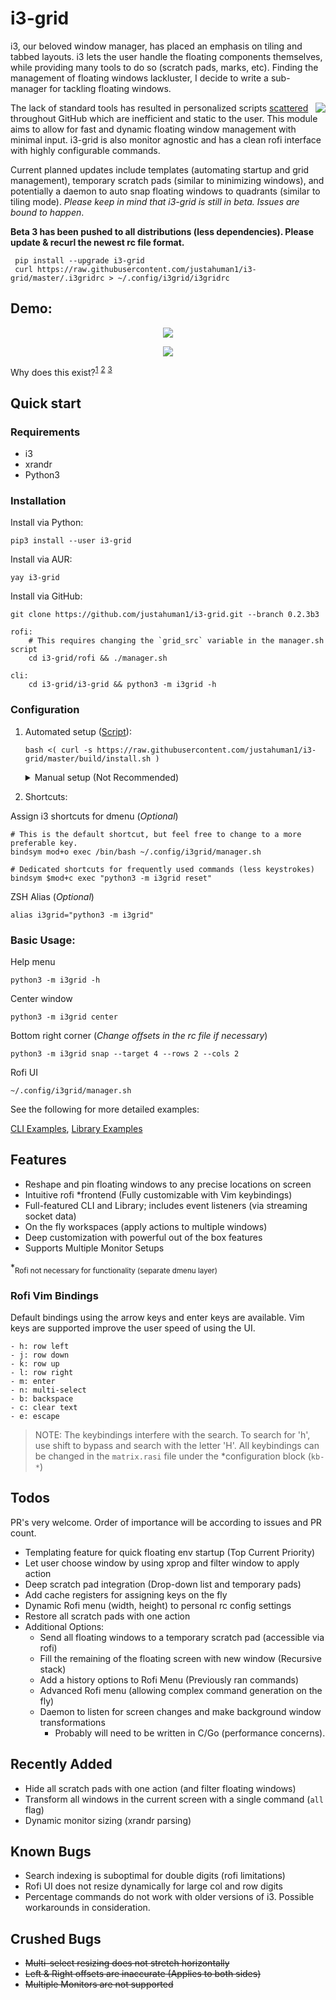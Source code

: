 # i3-grid

i3, our beloved window manager, has placed an emphasis on tiling and tabbed layouts. i3 lets the user handle the floating components themselves, while providing many tools to do so (scratch pads, marks, etc). Finding the management of floating windows lackluster, I decide to write a sub-manager for tackling floating windows.

<img align="right" src="https://i.imgur.com/UohcW2v.png">

The lack of standard tools has resulted in personalized scripts [scattered](https://gist.github.com/bhepple/5c43e83e945a42297ba6433ee8ba88ce) throughout GitHub which are inefficient and static to the user. This module aims to allow for fast and dynamic floating window management with minimal input. i3-grid is also monitor agnostic and has a clean rofi interface with highly configurable commands.

Current planned updates include templates (automating startup and grid management), temporary scratch pads (similar to minimizing windows), and potentially a daemon to auto snap floating windows to quadrants (similar to tiling mode). _Please keep in mind that i3-grid is still in beta. Issues are bound to happen_.

**Beta 3 has been pushed to all distributions (less dependencies). Please update & recurl the newest rc file format.**

```
 pip install --upgrade i3-grid
 curl https://raw.githubusercontent.com/justahuman1/i3-grid/master/.i3gridrc > ~/.config/i3grid/i3gridrc
```

## Demo:

<p align="center">
  <img src="https://i.imgur.com/0QVD4sd.gif"/>
</p>
<p align="center">
  <img src="https://i.imgur.com/y3jEaBr.png"/>
</p>

Why does this exist?<sup>[1](https://github.com/i3/i3/issues/1949#issuecomment-142231260)</sup> <sup>[2](https://www.reddit.com/r/i3wm/comments/97hc7u/how_to_move_window_relative_to_display/e4955ff/)</sup> <sup>[3](https://gist.github.com/bhepple/5c43e83e945a42297ba6433ee8ba88ce) </sup>

## Quick start

### Requirements

- i3
- xrandr
- Python3

### Installation

Install via Python:

    pip3 install --user i3-grid

Install via AUR:

    yay i3-grid

Install via GitHub:

    git clone https://github.com/justahuman1/i3-grid.git --branch 0.2.3b3

    rofi:
        # This requires changing the `grid_src` variable in the manager.sh script
        cd i3-grid/rofi && ./manager.sh

    cli:
        cd i3-grid/i3-grid && python3 -m i3grid -h

### Configuration

1.  Automated setup ([Script](https://raw.githubusercontent.com/justahuman1/i3-grid/master/build/install.sh)):

        bash <( curl -s https://raw.githubusercontent.com/justahuman1/i3-grid/master/build/install.sh )

    <details>
    <summary>Manual setup (Not Recommended)</summary>
    <br>

            1.  Create a dotfile (`.i3gridrc`).

                    mkdir ~/.config/i3grid && cd ~/.config/i3grid
                    curl https://raw.githubusercontent.com/justahuman1/i3-grid/master/.i3gridrc > i3gridrc

                    # More specific locations are searched first and will override the previous. Possible locations:
                        ~/.i3gridrc
                        ~/.config/i3gridrc
                        ~/.config/i3grid/i3gridrc

            2.  Downloading the Rofi UI (*Optional | Minimum rofi version: 1.5.2)

                    # Place these files in any location you plan to run the application from.
                    # The default location is ~/.config/i3grid/{manager.sh, matrix.rasi, i3gridrc}

                    curl https://raw.githubusercontent.com/justahuman1/i3-grid/master/rofi/manager.sh > manager.sh
                    curl https://raw.githubusercontent.com/justahuman1/i3-grid/master/rofi/matrix.rasi > matrix.rasi
                    chmod +x manager.sh

    </details>

2.  Shortcuts:

Assign i3 shortcuts for dmenu (_Optional_)

    # This is the default shortcut, but feel free to change to a more preferable key.
    bindsym mod+o exec /bin/bash ~/.config/i3grid/manager.sh

    # Dedicated shortcuts for frequently used commands (less keystrokes)
    bindsym $mod+c exec "python3 -m i3grid reset"

ZSH Alias (_Optional_)

    alias i3grid="python3 -m i3grid"

### Basic Usage:

Help menu

    python3 -m i3grid -h

Center window

    python3 -m i3grid center

Bottom right corner (_Change offsets in the rc file if necessary_)

    python3 -m i3grid snap --target 4 --rows 2 --cols 2

Rofi UI

    ~/.config/i3grid/manager.sh

See the following for more detailed examples:

[CLI Examples](https://github.com/justahuman1/i3-grid/blob/master/rofi/manager.sh),
[Library Examples](https://github.com/justahuman1/i3-grid/blob/master/lib_example.py)

## Features

- Reshape and pin floating windows to any precise locations on screen
- Intuitive rofi \*frontend (Fully customizable with Vim keybindings)
- Full-featured CLI and Library; includes event listeners (via streaming socket data)
- On the fly workspaces (apply actions to multiple windows)
- Deep customization with powerful out of the box features
- Supports Multiple Monitor Setups

\*<sub>Rofi not necessary for functionality (separate dmenu layer)</sub>

### Rofi Vim Bindings

Default bindings using the arrow keys and enter keys are available. Vim keys are supported improve the user speed of using the UI.

    - h: row left
    - j: row down
    - k: row up
    - l: row right
    - m: enter
    - n: multi-select
    - b: backspace
    - c: clear text
    - e: escape

> NOTE: The keybindings interfere with the search. To search for 'h', use shift to bypass and search with the letter 'H'.
> All keybindings can be changed in the `matrix.rasi` file under the \*configuration block (`kb-*`)

## Todos

PR's very welcome. Order of importance will be according to issues and PR count.

- Templating feature for quick floating env startup (Top Current Priority)
- Let user choose window by using xprop and filter window to apply action
- Deep scratch pad integration (Drop-down list and temporary pads)
- Add cache registers for assigning keys on the fly
- Dynamic Rofi menu (width, height) to personal rc config settings
- Restore all scratch pads with one action
- Additional Options:
  - Send all floating windows to a temporary scratch pad (accessible via rofi)
  - Fill the remaining of the floating screen with new window (Recursive stack)
  - Add a history options to Rofi Menu (Previously ran commands)
  - Advanced Rofi menu (allowing complex command generation on the fly)
  - Daemon to listen for screen changes and make background window transformations
    - Probably will need to be written in C/Go (performance concerns).

## Recently Added

- Hide all scratch pads with one action (and filter floating windows)
- Transform all windows in the current screen with a single command (`all` flag)
- Dynamic monitor sizing (xrandr parsing)

## Known Bugs

- Search indexing is suboptimal for double digits (rofi limitations)
- Rofi UI does not resize dynamically for large col and row digits
- Percentage commands do not work with older versions of i3. Possible workarounds in consideration.

## Crushed Bugs

- ~~Multi-select resizing does not stretch horizontally~~
- ~~Left & Right offsets are inaccurate (Applies to both sides)~~
- ~~Multiple Monitors are not supported~~

